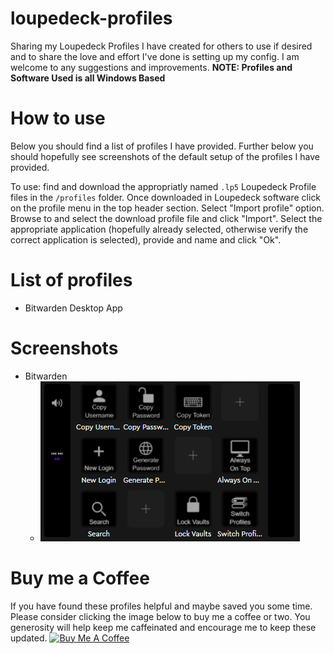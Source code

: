 # loupedeck-profiles

Sharing my Loupedeck Profiles I have created for others to use if desired and to share the love and effort I've done is setting up my config. I am welcome to any suggestions and improvements. **NOTE: Profiles and Software Used is all Windows Based**

# How to use

Below you should find a list of profiles I have provided. Further below you should hopefully see screenshots of the default setup of the profiles I have provided.

To use: find and download the appropriatly named `.lp5` Loupedeck Profile files in the `/profiles` folder. Once downloaded in Loupedeck software click on the profile menu in the top header section. Select "Import profile" option. Browse to and select the download profile file and click "Import". Select the appropriate application (hopefully already selected, otherwise verify the correct application is selected), provide and name and click "Ok".

# List of profiles

- Bitwarden Desktop App

# Screenshots

- Bitwarden
  - ![Bitwarden Loupedeck Profile](assets/Bitwarden.png)

# Buy me a Coffee

If you have found these profiles helpful and maybe saved you some time. Please consider clicking the image below to buy me a coffee or two. You generosity will help keep me caffeinated and encourage me to keep these updated.
<a href="https://www.buymeacoffee.com/cjstolte" target="_blank"><img src="https://cdn.buymeacoffee.com/buttons/default-blue.png" alt="Buy Me A Coffee" height="41" width="174"></a>
